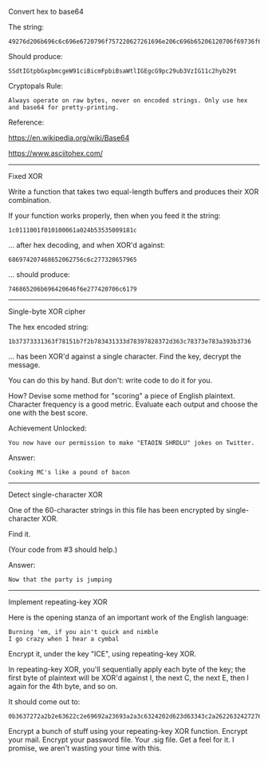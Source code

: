 Convert hex to base64

The string:
```
49276d206b696c6c696e6720796f757220627261696e206c696b65206120706f69736f6e6f7573206d757368726f6f6d
```

Should produce:
```
SSdtIGtpbGxpbmcgeW91ciBicmFpbiBsaWtlIGEgcG9pc29ub3VzIG11c2hyb29t
```

Cryptopals Rule:
```
Always operate on raw bytes, never on encoded strings. Only use hex and base64 for pretty-printing.
```

Reference:

https://en.wikipedia.org/wiki/Base64

https://www.asciitohex.com/

-------------------------------------------------------------------------------------------------

Fixed XOR

Write a function that takes two equal-length buffers and produces their XOR combination.

If your function works properly, then when you feed it the string:
```
1c0111001f010100061a024b53535009181c

```

... after hex decoding, and when XOR'd against:
```
686974207468652062756c6c277320657965
```

... should produce:
```
746865206b696420646f6e277420706c6179
```

-------------------------------------------------------------------------------------------------

Single-byte XOR cipher

The hex encoded string:
```
1b37373331363f78151b7f2b783431333d78397828372d363c78373e783a393b3736
```

... has been XOR'd against a single character. Find the key, decrypt the message.

You can do this by hand. But don't: write code to do it for you.

How? Devise some method for "scoring" a piece of English plaintext. Character frequency is a good metric. Evaluate each output and choose the one with the best score.

Achievement Unlocked:
```
You now have our permission to make "ETAOIN SHRDLU" jokes on Twitter.
```

Answer:
```
Cooking MC's like a pound of bacon
```

------------------------------------------------------------------------------------------------

Detect single-character XOR

One of the 60-character strings in this file has been encrypted by single-character XOR.

Find it.

(Your code from #3 should help.)

Answer:
```
Now that the party is jumping
```

------------------------------------------------------------------------------------------------

Implement repeating-key XOR

Here is the opening stanza of an important work of the English language:
```
Burning 'em, if you ain't quick and nimble
I go crazy when I hear a cymbal
```

Encrypt it, under the key "ICE", using repeating-key XOR.

In repeating-key XOR, you'll sequentially apply each byte of the key; the first byte of plaintext will be XOR'd against I, the next C, the next E, then I again for the 4th byte, and so on.

It should come out to:
```
0b3637272a2b2e63622c2e69692a23693a2a3c6324202d623d63343c2a26226324272765272a282b2f20430a652e2c652a3124333a653e2b2027630c692b20283165286326302e27282f
```

Encrypt a bunch of stuff using your repeating-key XOR function. Encrypt your mail. Encrypt your password file. Your .sig file. Get a feel for it. I promise, we aren't wasting your time with this.
